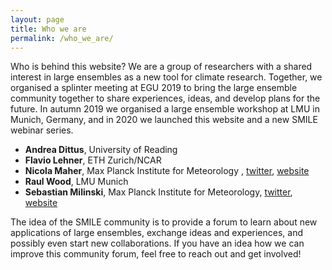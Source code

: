 ```yaml
---
layout: page
title: Who we are
permalink: /who_we_are/
---
```


Who is behind this website? We are a group of researchers with a shared interest in large ensembles as a new tool for climate research. Together, we organised a splinter meeting at EGU 2019 to bring the large ensemble community together to share experiences, ideas, and develop plans for the future.
In autumn 2019 we organised a large ensemble workshop at LMU in Munich, Germany, and in 2020 we launched this website and a new SMILE webinar series.

- **Andrea Dittus**, University of Reading
- **Flavio Lehner**, ETH Zurich/NCAR
- **Nicola Maher**, Max Planck Institute for Meteorology , [twitter](https://twitter.com/Nicola__Maher), [website](https://nicolamaher.weebly.com/)
- **Raul Wood**, LMU Munich
- **Sebastian Milinski**, Max Planck Institute for Meteorology, [twitter](https://twitter.com/SebMilinski), [website](https://www.mpimet.mpg.de/en/staff/sebastian-milinski/)



The idea of the SMILE community is to provide a forum to learn about new applications of large ensembles, exchange ideas and experiences, and possibly even start new collaborations. If you have an idea how we can improve this community forum, feel free to reach out and get involved!


